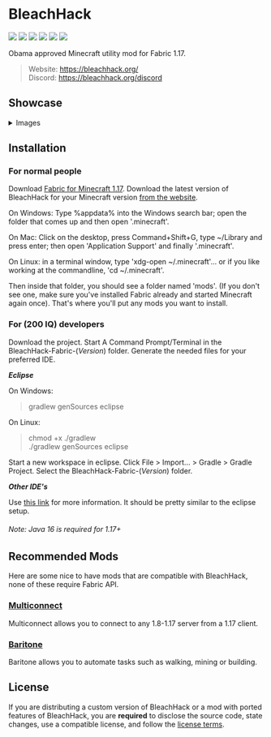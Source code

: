 
# BleachHack
![](https://img.shields.io/github/downloads/bleachdrinker420/BleachHack/total?style=flat-square)
![](https://img.shields.io/tokei/lines/github/BleachDrinker420/BleachHack?style=flat-square)
![](https://img.shields.io/github/languages/code-size/bleachdrinker420/BleachHack?style=flat-square)
![](https://img.shields.io/github/last-commit/bleachdrinker420/BleachHack?style=flat-square)
![](https://img.shields.io/badge/daily%20commit-yes-blue?style=flat-square)
![](https://img.shields.io/discord/620600892718055434?style=flat-square)

Obama approved Minecraft utility mod for Fabric 1.17.

> Website: https://bleachhack.org/  
> Discord: https://bleachhack.org/discord

## Showcase
<details>
 <summary>Images</summary>

 ![](https://res.bleachhack.org/images/ClickguiShowcase.jpg)

 ![](https://res.bleachhack.org/images/RenderShowcase.jpg)

</details>

## Installation
### For normal people

Download [Fabric for Minecraft 1.17](https://fabricmc.net/use/).
Download the latest version of BleachHack for your Minecraft version [from the website](https://bleachhack.org/).


On Windows: Type %appdata% into the Windows search bar; open the folder that comes up and then open '.minecraft'.

On Mac: Click on the desktop, press Command+Shift+G, type ~/Library and press enter; then open 'Application Support' and finally '.minecraft'.

On Linux: in a terminal window, type 'xdg-open ~/.minecraft'... or if you like working at the commandline, 'cd ~/.minecraft'.

Then inside that folder, you should see a folder named 'mods'. (If you don't see one, make sure you've installed Fabric already and started Minecraft again once).
That's where you'll put any mods you want to install.

### For (200 IQ) developers

Download the project.
Start A Command Prompt/Terminal in the BleachHack-Fabric-(*Version*) folder.
Generate the needed files for your preferred IDE.

***Eclipse***

  On Windows:
  > gradlew genSources eclipse
  
  On Linux:
  > chmod +x ./gradlew  
  >./gradlew genSources eclipse

  Start a new workspace in eclipse.
  Click File > Import... > Gradle > Gradle Project.
  Select the BleachHack-Fabric-(*Version*) folder.

***Other IDE's***

  Use [this link](https://fabricmc.net/wiki/tutorial:setup) for more information.
  It should be pretty similar to the eclipse setup.
  
###### *Note: Java 16 is required for 1.17+*

## Recommended Mods

Here are some nice to have mods that are compatible with BleachHack, none of these require Fabric API.

### [Multiconnect](https://github.com/Earthcomputer/multiconnect)
Multiconnect allows you to connect to any 1.8-1.17 server from a 1.17 client.

### [Baritone](https://github.com/cabaletta/baritone)
Baritone allows you to automate tasks such as walking, mining or building.

## License

If you are distributing a custom version of BleachHack or a mod with ported features of BleachHack, you are **required** to disclose the source code, state changes, use a compatible license, and follow the [license terms](https://github.com/BleachDrinker420/BleachHack/blob/master/LICENSE).
